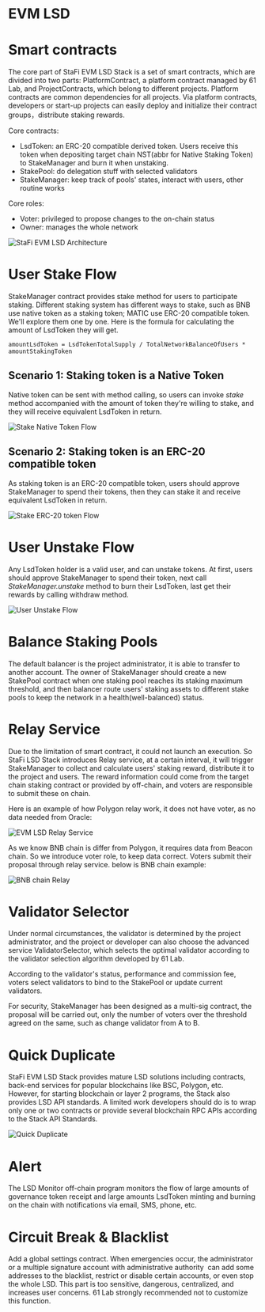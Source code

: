 # EVM LSD

# Smart contracts

The core part of StaFi EVM LSD Stack is a set of smart contracts, which are divided into two parts: PlatformContract, a platform contract managed by 61 Lab, and ProjectContracts, which belong to different projects. Platform contracts are common dependencies for all projects. Via platform contracts, developers or start-up projects can easily deploy and initialize their contract groups，distribute staking rewards.

Core contracts:

- LsdToken: an ERC-20 compatible derived token. Users receive this token when depositing target chain NST(abbr for Native Staking Token) to StakeManager and burn it when unstaking.
- StakePool: do delegation stuff with selected validators
- StakeManager: keep track of pools' states, interact with users, other routine works

Core roles:

- Voter: privileged to propose changes to the on-chain status
- Owner: manages the whole network

![StaFi EVM LSD Architecture](/image/evmlsd_0.png 'StaFi EVM LSD Architecture')

# User Stake Flow

StakeManager contract provides stake method for users to participate staking. Different staking system has different ways to stake, such as BNB use native token as a staking token; MATIC use ERC-20 compatible token. We'll explore them one by one. Here is the formula for calculating the amount of LsdToken they will get.

`amountLsdToken = LsdTokenTotalSupply / TotalNetworkBalanceOfUsers * amountStakingToken`

## Scenario 1: Staking token is a Native Token

Native token can be sent with method calling, so users can invoke *stake* method accompanied with the amount of token they're willing to stake, and they will receive equivalent LsdToken in return.

![Stake Native Token Flow](/image/evmlsd_1.png 'Stake Native Token Flow')

## Scenario 2: Staking token is an ERC-20 compatible token

As staking token is an ERC-20 compatible token, users should approve StakeManager to spend their tokens, then they can stake it and receive equivalent LsdToken in return.

![Stake ERC-20 token Flow](/image/evmlsd_2.png 'Stake ERC-20 token Flow')

# User Unstake Flow

Any LsdToken holder is a valid user, and can unstake tokens. At first, users should approve StakeManager to spend their token, next call *StakeManager.unstake* method to burn their LsdToken, last get their rewards by calling withdraw method.

![User Unstake Flow](/image/evmlsd_3.png 'User Unstake Flow')

# Balance Staking Pools

The default balancer is the project administrator, it is able to transfer to another account. The owner of StakeManager should create a new StakePool contract when one staking pool reaches its staking maximum threshold, and then balancer route users' staking assets to different stake pools to keep the network in a health(well-balanced) status.

# Relay Service

Due to the limitation of smart contract, it could not launch an execution. So StaFi LSD Stack introduces Relay service, at a certain interval, it will trigger StakeManager to collect and calculate users' staking reward, distribute it to the project and users. The reward information could come from the target chain staking contract or provided by off-chain, and voters are responsible to submit these on chain.

Here is an example of how Polygon relay work, it does not have voter, as no data needed from Oracle:

![EVM LSD Relay Service](/image/evmlsd_4.png 'EVM LSD Relay Service')

As we know BNB chain is differ from Polygon, it requires data from Beacon chain. So we introduce voter role, to keep data correct. Voters submit their proposal through relay service.  below is BNB chain example:

![BNB chain Relay](/image/evmlsd_5.png 'BNB chain Relay')

# Validator Selector

Under normal circumstances, the validator is determined by the project administrator, and the project or developer can also choose the advanced service ValidatorSelector, which selects the optimal validator according to the validator selection algorithm developed by 61 Lab.

According to the validator's status, performance and commission fee, voters select validators to bind to the StakePool or update current validators.

For security, StakeManager has been designed as a multi-sig contract, the proposal will be carried out, only the number of voters over the threshold agreed on the same, such as change validator from A to B.

# Quick Duplicate

StaFi EVM LSD Stack provides mature LSD solutions including contracts, back-end services for popular blockchains like BSC, Polygon, etc.  However, for starting blockchain or layer 2 programs, the Stack also provides LSD API standards. A limited work developers should do is to wrap only one or two contracts or provide several blockchain RPC APIs according to the Stack API Standards.

![Quick Duplicate](/image/evmlsd_6.png 'Quick Duplicate')

# Alert

The LSD Monitor off-chain program monitors the flow of large amounts of governance token receipt and large amounts LsdToken minting and burning on the chain with notifications via email, SMS, phone, etc.

# Circuit Break & Blacklist

Add a global settings contract. When emergencies occur, the administrator or a multiple signature account with administrative authority  can add some addresses to the blacklist, restrict or disable certain accounts, or even stop the whole LSD. This part is too sensitive, dangerous, centralized, and increases user concerns. 61 Lab strongly recommended not to customize this function.